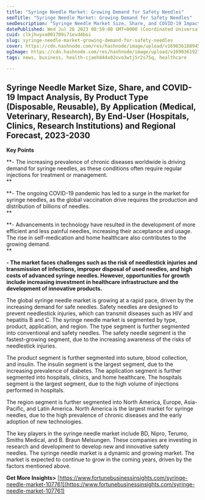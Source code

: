 ```yaml
---
title: "Syringe Needle Market: Growing Demand for Safety Needles"
seoTitle: "Syringe Needle Market: Growing Demand for Safety Needles"
seoDescription: "Syringe Needle Market Size, Share, and COVID-19 Impact Analysis, By Product Type (Disposable, Reusable), By Application (Medical, Veterinary, Research), By"
datePublished: Wed Jul 26 2023 08:59:08 GMT+0000 (Coordinated Universal Time)
cuid: clkjhuyxa001709i71evd4boi
slug: syringe-needle-market-growing-demand-for-safety-needles
cover: https://cdn.hashnode.com/res/hashnode/image/upload/v1690361889457/a59ad413-9f20-4390-8826-4ac5abccdf22.jpeg
ogImage: https://cdn.hashnode.com/res/hashnode/image/upload/v1690361927862/49eeaf00-7146-4a6f-8ba4-16d3be37c831.jpeg
tags: news, business, health-cjaeh844x02vvo3wtj5r2s75q, healthcare

---
```


## **Syringe Needle Market Size, Share, and COVID-19 Impact Analysis, By Product Type (Disposable, Reusable), By Application (Medical, Veterinary, Research), By End-User (Hospitals, Clinics, Research Institutions) and Regional Forecast, 2023-2030**

**Key Points**

**\- The increasing prevalence of chronic diseases worldwide is driving demand for syringe needles, as these conditions often require regular injections for treatment or management.  
**

**\- The ongoing COVID-19 pandemic has led to a surge in the market for syringe needles, as the global vaccination drive requires the production and distribution of billions of needles.  
**

**\- Advancements in technology have resulted in the development of more efficient and less painful needles, increasing their acceptance and usage. The rise in self-medication and home healthcare also contributes to the growing demand.  
**

**\- The market faces challenges such as the risk of needlestick injuries and transmission of infections, improper disposal of used needles, and high costs of advanced syringe needles. However, opportunities for growth include increasing investment in healthcare infrastructure and the development of innovative products.**

The global syringe needle market is growing at a rapid pace, driven by the increasing demand for safe needles. Safety needles are designed to prevent needlestick injuries, which can transmit diseases such as HIV and hepatitis B and C. The syringe needle market is segmented by type, product, application, and region. The type segment is further segmented into conventional and safety needles. The safety needle segment is the fastest-growing segment, due to the increasing awareness of the risks of needlestick injuries.

The product segment is further segmented into suture, blood collection, and insulin. The insulin segment is the largest segment, due to the increasing prevalence of diabetes. The application segment is further segmented into hospitals, clinics, and home healthcare. The hospitals segment is the largest segment, due to the high volume of injections performed in hospitals. 

The region segment is further segmented into North America, Europe, Asia-Pacific, and Latin America. North America is the largest market for syringe needles, due to the high prevalence of chronic diseases and the early adoption of new technologies. 

The key players in the syringe needle market include BD, Nipro, Terumo, Smiths Medical, and B. Braun Melsungen. These companies are investing in research and development to develop new and innovative safety needles. The syringe needle market is a dynamic and growing market. The market is expected to continue to grow in the coming years, driven by the factors mentioned above.

**Get More Insights&gt;** [https://www.fortunebusinessinsights.com/syringe-needle-market-107761](https://www.fortunebusinessinsights.com/syringe-needle-market-107761)